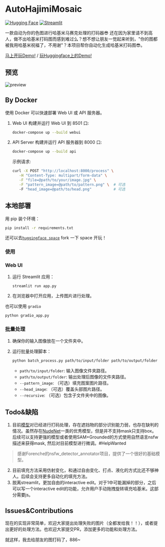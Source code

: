 # AutoHajimiMosaic
[![Hugging Face](https://img.shields.io/badge/Demo-%F0%9F%A4%97%20Hugging%20Face-blue)](https://huggingface.co/spaces/Frinkleko/auto-hajimi-mosaic) [![Streamlit](https://img.shields.io/badge/Demo-Streamlit-blue)](https://auto-hajimi-mosaic.streamlit.app/)

一款自动为你的色图进行哈基米马赛克处理的打码器😎
还在因为家里请不到高人，做不出哈基米打码图而感到难过么？想不想让朋友一觉起来听到，"你的图都被我用哈基米祝福了，不用谢"？本项目帮你自动化生成哈基米打码图😎。

[马上开玩Demo!](https://auto-hajimi-mosaic.streamlit.app/) / [玩Huggingface上的Demo!](https://huggingface.co/spaces/Frinkleko/auto-hajimi-mosaic)

## 预览
![preview](./assets/preview.png)

## By Docker

使用 Docker 可以快速部署 Web UI 或 API 服务器。

1. Web UI
   构建并运行 Web UI 到 8501 口:
   ```bash
   docker-compose up --build webui
   ```


2. API Server
   构建并运行 API 服务器到 8000 口:
   ```bash
   docker-compose up --build api
   ```
   示例请求:
   ```bash
   curl -X POST "http://localhost:8000/process" \
      -H "Content-Type: multipart/form-data" \
      -F "file=@path/to/your/image.jpg" \
      -F "pattern_image=@path/to/pattern.png" \  # 可选
      -F "head_image=@path/to/head.png"          # 可选
   ```

## 本地部署

用 pip 装个环境：

```bash
pip install -r requirements.txt
```

还可以去[`huggingface space`](https://huggingface.co/spaces/Frinkleko/auto-hajimi-mosaic/) fork 一下 space 开玩！

### 使用

### Web UI

1. 运行 Streamlit 应用：
   ```bash
   streamlit run app.py
   ```
2. 在浏览器中打开应用，上传图片进行处理。

也可以使用 `gradio`
```bash
python gradio_app.py
```

### 批量处理

1. 确保你的输入图像放在一个文件夹中。
2. 运行批量处理脚本：

   ```bash
   python batch_process.py path/to/input/folder path/to/output/folder --pattern_image path/to/pattern.png --head_image path/to/head.png [--recursive]
   ```

   - `path/to/input/folder`: 输入图像文件夹路径。
   - `path/to/output/folder`: 输出处理后图像的文件夹路径。
   - `--pattern_image`: （可选）填充图案图片路径。
   - `--head_image`: （可选）覆盖头部图片路径。
   - `--recursive`: （可选）包含子文件夹中的图像。

## Todo&缺陷

1. 目前[模型](https://github.com/Forenche/nsfw_detector_annotator/tree/release)对已经进行打码处理，存在遮挡物的部分识别能力弱，也存在缺判的情况。虽然存在[NudeNet](https://github.com/notAI-tech/NudeNet)一类的优秀模型，但是并不支持mask只支持box。后续可以支持更强的模型或者使用SAM+Grounded的方式使用自然语言nsfw描述来获得mask, 然后对目前模型进行微调。#HelpWanted
> 感谢Forenche的nsfw_detector_annotator项目，提供了一个很好的基础模型。
2. 目前填充方法采用仿射变化，和通过自由变化、打点、液化的方式比还不够神人。后续会支持更多自动化的填充方法。
3. 脱离streamlit，更加自由的interactive edit。对于1中可能漏掉的部分，之后可以写一个interactive edit的功能，允许用户手动拖拽旋转填充哈基米。这部分需要js。

## Issues&Contributions
现在的实现非常简单，欢迎大家提出处理失败的图片（全都发给我！！），或者提出更好的处理方法。也欢迎大家提交PR，添加更多的功能和处理方法。

就这样，我去给朋友的图打码了，886~
